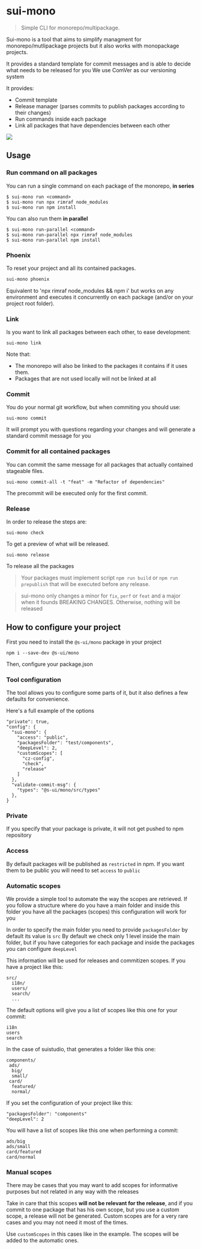 # sui-mono
> Simple CLI for monorepo/multipackage.

Sui-mono is a tool that aims to simplify managment for monorepo/mutlipackage projects but it also works with monopackage projects.

It provides a standard template for commit messages and is able to decide what needs to be released for you
We use ComVer as our versioning system

It provides:
* Commit template
* Release manager (parses commits to publish packages according to their changes)
* Run commands inside each package
* Link all packages that have dependencies between each other

![](./assets/sui-mono-demo.gif)

## Usage

### Run command on all packages

You can run a single command on each package of the monorepo, **in series**

```
$ sui-mono run <command>
$ sui-mono run npx rimraf node_modules
$ sui-mono run npm install
```

You can also run them **in parallel**

```
$ sui-mono run-parallel <command>
$ sui-mono run-parallel npx rimraf node_modules
$ sui-mono run-parallel npm install
```

### Phoenix

To reset your project and all its contained packages.

```sh
sui-mono phoenix
```

Equivalent to 'npx rimraf node_modules && npm i' but works on any environment and
executes it concurrently on each package (and/or on your project root folder).

### Link

Is you want to link all packages between each other, to ease development:

```
sui-mono link
```

Note that:
* The monorepo will also be linked to the packages it contains if it uses them.
* Packages that are not used locally will not be linked at all



### Commit

You do your normal git workflow, but when commiting you should use:

```
sui-mono commit
```

It will prompt you with questions regarding your changes and will generate a standard commit message for you

### Commit for all contained packages

You can commit the same message for all packages that actually contained stageable
files.

```
sui-mono commit-all -t "feat" -m "Refactor of dependencies"
```

The precommit will be executed only for the first commit.

### Release

In order to release the steps are:

```
sui-mono check
```

To get a preview of what will be released.

```
sui-mono release
```

To release all the packages

> Your packages must implement script `npm run build` or `npm run prepublish` that will be executed before any release.

> sui-mono only changes a minor for `fix`, `perf` or `feat` and a major when it founds BREAKING CHANGES. Otherwise, nothing will be released

## How to configure your project

First you need to install the `@s-ui/mono` package in your project

```
npm i --save-dev @s-ui/mono
```

Then, configure your package.json

### Tool configuration

The tool allows you to configure some parts of it, but it also defines a few defaults for convenience.

Here's a full example of the options

```
"private": true,
"config": {
  "sui-mono": {
    "access": "public",
    "packagesFolder": "test/components",
    "deepLevel": 2,
    "customScopes": [
      "cz-config",
      "check",
      "release"
    ]
  },
  "validate-commit-msg": {
    "types": "@s-ui/mono/src/types"
  },
}
```

### Private

If you specify that your package is private, it will not get pushed to npm repository

### Access

By default packages will be published as `restricted` in npm. If you want them to be public you will need to set `access` to `public`

### Automatic scopes

We provide a simple tool to automate the way the scopes are retrieved.
If you follow a structure where do you have a main folder and inside this folder you have all the packages (scopes) this configuration will work for you

In order to specify the main folder you need to provide `packagesFolder` by default its value is `src`
By default we check only 1 level inside the main folder, but if you have categories for each package and inside the packages you can configure `deepLevel`


This information will be used for releases and commitizen scopes. If you have a project like this:

```
src/
  i18n/
  users/
  search/
  ...
```

The default options will give you a list of scopes like this one for your commit:

```
i18n
users
search
```

In the case of suistudio, that generates a folder like this one:

```
components/
 ads/
  big/
  small/
 card/
  featured/
  normal/
```

If you set the configuration of your project like this:
```
"packagesFolder": "components"
"deepLevel": 2
```

You will have a list of scopes like this one when performing a commit:

```
ads/big
ads/small
card/featured
card/normal
```

### Manual scopes

There may be cases that you may want to add scopes for informative purposes but not related in any way with the releases

Take in care that this scopes **will not be relevant for the release**, and if you commit to one package that has his own scope, but you use a custom scope, a release will not be generated.
Custom scopes are for a very rare cases and you may not need it most of the times.

Use `customScopes` in this cases like in the example. The scopes will be added to the automatic ones.

